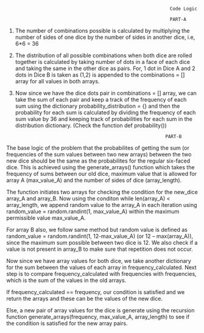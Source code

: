 	                                                            Code Logic

	                                                            PART-A

1. The number of combinations possible is calculated by multiplying the number of sides of one dice by the number of sides in another dice, i.e, 6*6 = 36

2. The distribution of all possible combinations when both dice are rolled together is calculated by taking number of dots in a face of each dice and taking the same in the other dice as pairs. For, 1 dot in Dice A and 2 dots in Dice B is taken as (1,2) is appended to the combinations = [] array for all values in both arrays.

3. Now since we have the dice dots pair in combinations = [] array, we can take the sum of each pair and keep a track of the frequency of each sum using the dictionary probability_distribution = {} and then the probability for each sum is calculated by dividing the frequency of each sum value by 36 and keeping track of probabilities for each sum in the distribution dictionary. (Check the function def probability())

                                                              PART-B

The base logic of the problem that the probabilites of getting the sum (or frequencies of the sum values between two new arrays) between the two new dice should be the same as the probabilites for the regular six-faced dice. This is achieved using the generate_arrays() function which takes the frequency of sums between our old dice, maximum value that is allowed for array A (max_value_A) and the number of sides of dice (array_length).

The function initiates two arrays for checking the condition for the new_dice array_A and array_B. Now using the conditon while len(array_A) < array_length, we append random value to the array_A in each iteration using random_value = random.randint(1, max_value_A) within the maximum permissible value max_value_A.

For array B also, we follow same method but random value is defined as random_value = random.randint(1, 12-max_value_A) (or 12 – max(array_A)), since the maximum sum possible between two dice is 12. We also check if a value is not present in array_B to make sure that repetition does not occur.

Now since we have array values for both dice, we take another dictionary for the sum between the values of each array in frequency_calculated. Next step is to compare frequency_calculated with frequencies with frequencies, which is the sum of the values in the old arrays.

If frequency_calculated == frequency, our condition is satisfied and we return the arrays and these can be the values of the new dice.

Else, a new pair of array values for the dice is generate using the recursion function generate_arrays(frequency, max_value_A, array_length) to see if the condition is satisfied for the new array pairs.
  
